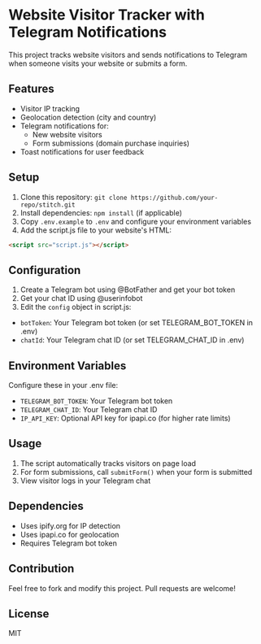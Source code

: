 # Website Visitor Tracker with Telegram Notifications

This project tracks website visitors and sends notifications to Telegram when someone visits your website or submits a form.

## Features
- Visitor IP tracking
- Geolocation detection (city and country)
- Telegram notifications for:
  - New website visitors
  - Form submissions (domain purchase inquiries)
- Toast notifications for user feedback

## Setup
1. Clone this repository: `git clone https://github.com/your-repo/stitch.git`
2. Install dependencies: `npm install` (if applicable)
3. Copy `.env.example` to `.env` and configure your environment variables
4. Add the script.js file to your website's HTML:
```html
<script src="script.js"></script>
```

## Configuration
1. Create a Telegram bot using @BotFather and get your bot token
2. Get your chat ID using @userinfobot
3. Edit the `config` object in script.js:
- `botToken`: Your Telegram bot token (or set TELEGRAM_BOT_TOKEN in .env)
- `chatId`: Your Telegram chat ID (or set TELEGRAM_CHAT_ID in .env)

## Environment Variables
Configure these in your .env file:
- `TELEGRAM_BOT_TOKEN`: Your Telegram bot token
- `TELEGRAM_CHAT_ID`: Your Telegram chat ID
- `IP_API_KEY`: Optional API key for ipapi.co (for higher rate limits)

## Usage
1. The script automatically tracks visitors on page load
2. For form submissions, call `submitForm()` when your form is submitted
3. View visitor logs in your Telegram chat

## Dependencies
- Uses ipify.org for IP detection
- Uses ipapi.co for geolocation
- Requires Telegram bot token

## Contribution
Feel free to fork and modify this project. Pull requests are welcome!

## License
MIT